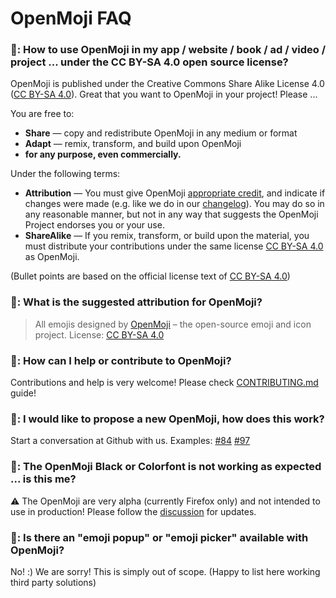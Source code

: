 OpenMoji FAQ
========

### 🤔: How to use OpenMoji in my app / website / book / ad / video / project ... under the CC BY-SA 4.0 open source license?

OpenMoji is published under the Creative Commons Share Alike License 4.0 ([CC BY-SA 4.0](https://creativecommons.org/licenses/by-sa/4.0/#)). Great that you want to OpenMoji in your project! Please ...

You are free to:

- **Share** — copy and redistribute OpenMoji in any medium or format
- **Adapt** — remix, transform, and build upon OpenMoji
- **for any purpose, even commercially.**

Under the following terms:

- **Attribution** — You must give OpenMoji [appropriate credit](https://github.com/hfg-gmuend/openmoji#attribution-requirements), and indicate if changes were made (e.g. like we do in our [changelog](changelog.txt)). You may do so in any reasonable manner, but not in any way that suggests the OpenMoji Project endorses you or your use.
- **ShareAlike** — If you remix, transform, or build upon the material, you must distribute your contributions under the same license [CC BY-SA 4.0](https://creativecommons.org/licenses/by-sa/4.0/#) as OpenMoji.

(Bullet points are based on the official license text of [CC BY-SA 4.0](https://creativecommons.org/licenses/by-sa/4.0/#))

### 🤔: What is the suggested attribution for OpenMoji?

> All emojis designed by [OpenMoji](https://openmoji.org/) – the open-source emoji and icon project. License: [CC BY-SA 4.0](https://creativecommons.org/licenses/by-sa/4.0/#)

### 🤔: How can I help or contribute to OpenMoji?

Contributions and help is very welcome! Please check [CONTRIBUTING.md](CONTRIBUTING.md) guide!

### 🤔: I would like to propose a new OpenMoji, how does this work?

Start a conversation at Github with us. Examples: [#84](https://github.com/hfg-gmuend/openmoji/issues/84) [#97](https://github.com/hfg-gmuend/openmoji/issues/97)

### 🤔: The OpenMoji Black or Colorfont is not working as expected ... is this me?

⚠️ The OpenMoji are very alpha (currently Firefox only) and not intended to use in production! Please follow the [discussion](https://github.com/hfg-gmuend/openmoji/issues/93) for updates.

### 🤔: Is there an "emoji popup" or "emoji picker" available with OpenMoji?

No! :) We are sorry! This is simply out of scope. (Happy to list here working third party solutions)